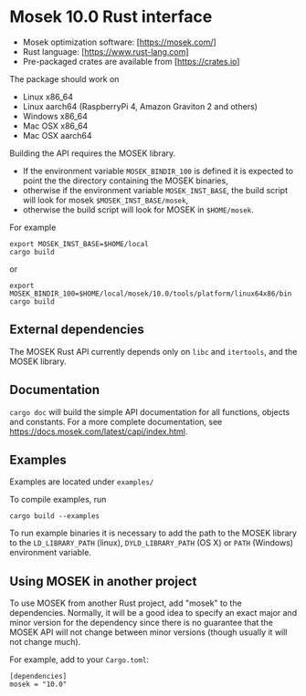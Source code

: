 # Mosek 10.0 Rust interface

- Mosek optimization software: [https://mosek.com/]
- Rust language: [https://www.rust-lang.com]
- Pre-packaged crates are available from [https://crates.io]

The package should work on

- Linux x86_64
- Linux aarch64 (RaspberryPi 4, Amazon Graviton 2 and others)
- Windows x86_64
- Mac OSX x86_64
- Mac OSX aarch64

Building the API requires the MOSEK library.
- If the environment variable `MOSEK_BINDIR_100` is defined it is expected to
  point the the directory containing the MOSEK binaries,
- otherwise if the environment variable `MOSEK_INST_BASE`, the build
  script will look for mosek `$MOSEK_INST_BASE/mosek`,
- otherwise  the build script will look for MOSEK in `$HOME/mosek`.

For example
```
export MOSEK_INST_BASE=$HOME/local
cargo build
```
or
```
export MOSEK_BINDIR_100=$HOME/local/mosek/10.0/tools/platform/linux64x86/bin
cargo build
```

## External dependencies
The MOSEK Rust API currently depends only on `libc` and `itertools`, and the
MOSEK library.

## Documentation

```cargo doc``` will build the simple API documentation for all
functions, objects and constants. For a more complete documentation,
see <https://docs.mosek.com/latest/capi/index.html>.

## Examples

Examples are located under `examples/`

To compile examples, run

```
cargo build --examples
```

To run example binaries it is necessary to add the path to the MOSEK
library to the `LD_LIBRARY_PATH` (linux), `DYLD_LIBRARY_PATH` (OS X)
or `PATH` (Windows) environment variable.

## Using MOSEK in another project

To use MOSEK from another Rust project, add "mosek" to the dependencies.
Normally, it will be a good idea to specify an exact major and minor version
for the dependency since there is no guarantee that the MOSEK API will not
change between minor versions (though usually it will not change much).

For example, add to your `Cargo.toml`:
```
[dependencies]
mosek = "10.0"
```
